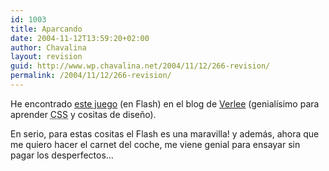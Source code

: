 ```yaml
---
id: 1003
title: Aparcando
date: 2004-11-12T13:59:20+02:00
author: Chavalina
layout: revision
guid: http://www.wp.chavalina.net/2004/11/12/266-revision/
permalink: /2004/11/12/266-revision/
---
```

He encontrado <a href="http://adverts.freeloader.com/zurich/" target="_blank">este juego</a> (en Flash) en el blog de <a href="http://veerle.duoh.com/index.php?id=P266" target="_blank">Verlee</a> (genial&iacute;simo para aprender <acronym title="Cascade Style Sheets">CSS</acronym> y cositas de dise&ntilde;o).

En serio, para estas cositas el Flash es una maravilla! y adem&aacute;s, ahora que me quiero hacer el carnet del coche, me viene genial para ensayar sin pagar los desperfectos&#8230;